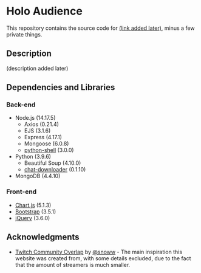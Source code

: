 # Holo Audience

This repository contains the source code for [(link added later)](), minus a few private things.

## Description

(description added later)

## Dependencies and Libraries

### Back-end
* Node.js (14.17.5)
    * Axios (0.21.4)
    * EJS (3.1.6)
    * Express (4.17.1)
    * Mongoose (6.0.8)
    * [python-shell](https://www.npmjs.com/package/python-shell) (3.0.0)
* Python (3.9.6)
    * Beautiful Soup (4.10.0)
    * [chat-downloader](https://github.com/xenova/chat-downloader) (0.1.10)
* MongoDB (4.4.10)

### Front-end
* [Chart.js](https://www.chartjs.org/) (5.1.3)
* [Bootstrap](https://getbootstrap.com/) (3.5.1)
* [jQuery](https://jquery.com/) (3.6.0)

## Acknowledgments

* [Twitch Community Overlap](https://stats.roki.sh/) by [@snoww](https://github.com/snoww) - The main inspiration this website was created from, with some details excluded, due to the fact that the amount of streamers is much smaller.